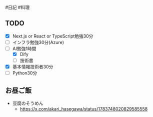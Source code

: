 #日記 #料理 

## TODO
- [x] Next.js or React or TypeScript勉強30分
- [ ] インフラ勉強30分(Azure)
- [ ] AI勉強1時間
	- [x] Dify
	- [ ] 技術書
- [x] 基本情報技術者30分
- [ ] Python30分
## お昼ご飯
- 豆腐のそうめん
	- https://x.com/akari_hasegawa/status/1783748020829585558
